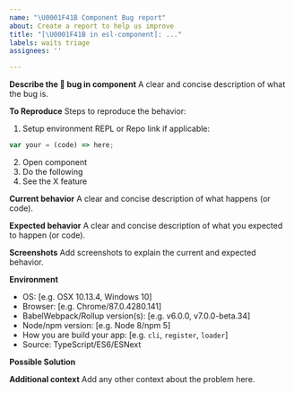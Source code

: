 ```yaml
---
name: "\U0001F41B Component Bug report"
about: Create a report to help us improve
title: "[\U0001F41B in esl-component]: ..."
labels: waits triage
assignees: ''

---
```


**Describe the 🐛 bug in component**
A clear and concise description of what the bug is.

**To Reproduce**
Steps to reproduce the behavior:
1. Setup environment
REPL or Repo link if applicable:
```js
var your = (code) => here;
```
2. Open component
3. Do the following
4. See the X feature

**Current behavior**
A clear and concise description of what happens (or code).

**Expected behavior**
A clear and concise description of what you expected to happen (or code).

**Screenshots**
Add screenshots to explain the current and expected behavior.

**Environment**
- OS: [e.g. OSX 10.13.4, Windows 10]
- Browser: [e.g. Chrome/87.0.4280.141]
- BabelWebpack/Rollup version(s): [e.g. v6.0.0, v7.0.0-beta.34]
- Node/npm version: [e.g. Node 8/npm 5]
- How you are build your app: [e.g. `cli`, `register`, `loader`]
- Source: TypeScript/ES6/ESNext

**Possible Solution**
<!--- Only if you have suggestions on a fix for the bug -->

**Additional context**
Add any other context about the problem here.
